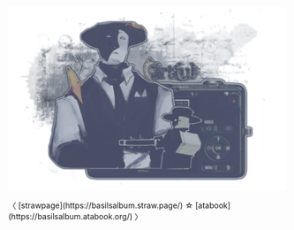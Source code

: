 

![](https://github.com/FLOWERCR0WN/FLOWERCR0WN/blob/8168807e58aaf147f0675518e34173f72dc295c9/Untitled275_20250806164011.png) 

 <div align=”center”>
 〈 [strawpage](https://basilsalbum.straw.page/) ☆ [atabook](https://basilsalbum.atabook.org/) 〉
</div>


